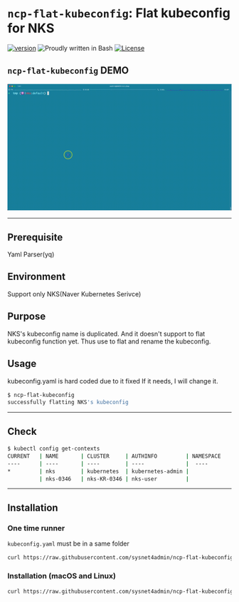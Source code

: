# `ncp-flat-kubeconfig`: Flat kubeconfig for NKS

[![version](https://img.shields.io/badge/version-0.2-yellow.svg)](https://semver.org)
![Proudly written in Bash](https://img.shields.io/badge/written%20in-bash-ff69b4.svg)
[![License](https://img.shields.io/badge/License-Apache%202.0-blue.svg)](https://opensource.org/licenses/Apache-2.0)

## **`ncp-flat-kubeconfig`** DEMO 
![ncp-flat-kubeconfig-demo GIF](img/ncp-flat-kubeconfig-demo.gif)

-----

## Prerequisite
Yaml Parser(yq)

## Environment
Support only NKS(Naver Kubernetes Serivce)

## Purpose 
NKS's kubeconfig name is duplicated. 
And it doesn't support to flat kubeconfig function yet. 
Thus use to flat and rename the kubeconfig. 

## Usage
kubeconfig.yaml is hard coded due to it fixed 
If it needs, I will change it. 
```bash 
$ ncp-flat-kubeconfig 
successfully flatting NKS's kubeconfig
```

-----

## Check

```bash
$ kubectl config get-contexts
CURRENT   | NAME       | CLUSTER     | AUTHINFO         | NAMESPACE
----      | ----       | ----        | ----             |  ----
*         | nks        | kubernetes  | kubernetes-admin |
          | nks-0346   | nks-KR-0346 | nks-user         | 
```

-----

## Installation

### One time runner 
`kubeconfig.yaml` must be in a same folder
```bash 
curl https://raw.githubusercontent.com/sysnet4admin/ncp-flat-kubeconfig/main/ncp-flat-kubeconfig | bash
```

### Installation (macOS and Linux)

```bash
curl https://raw.githubusercontent.com/sysnet4admin/ncp-flat-kubeconfig/main/install | bash
```

